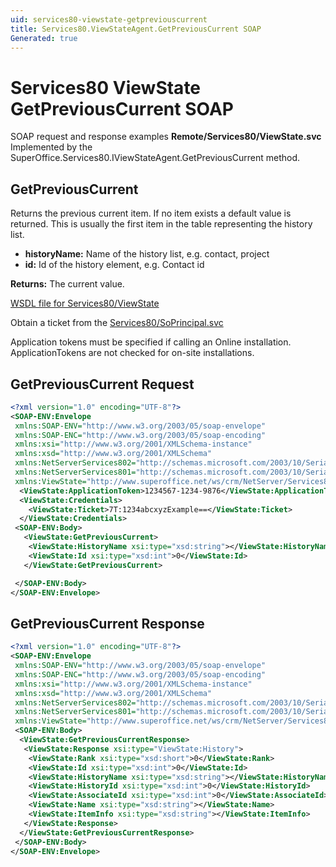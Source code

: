```yaml
---
uid: services80-viewstate-getpreviouscurrent
title: Services80.ViewStateAgent.GetPreviousCurrent SOAP
Generated: true
---
```


# Services80 ViewState GetPreviousCurrent SOAP

SOAP request and response examples **Remote/Services80/ViewState.svc**
Implemented by the <see cref="M:SuperOffice.Services80.IViewStateAgent.GetPreviousCurrent">SuperOffice.Services80.IViewStateAgent.GetPreviousCurrent</see> method.

## GetPreviousCurrent

Returns the previous current item. If no item exists a default value is returned. This is usually the first item in the table representing the history list.

* **historyName:** Name of the history list, e.g. contact, project
* **id:** Id of the history element, e.g. Contact id

**Returns:** The current value.


[WSDL file for Services80/ViewState](../Services80-ViewState.md)

Obtain a ticket from the [Services80/SoPrincipal.svc](../SoPrincipal/index.md)

Application tokens must be specified if calling an Online installation. ApplicationTokens are not checked for on-site installations.

## GetPreviousCurrent Request

```xml
<?xml version="1.0" encoding="UTF-8"?>
<SOAP-ENV:Envelope
 xmlns:SOAP-ENV="http://www.w3.org/2003/05/soap-envelope"
 xmlns:SOAP-ENC="http://www.w3.org/2003/05/soap-encoding"
 xmlns:xsi="http://www.w3.org/2001/XMLSchema-instance"
 xmlns:xsd="http://www.w3.org/2001/XMLSchema"
 xmlns:NetServerServices802="http://schemas.microsoft.com/2003/10/Serialization/Arrays"
 xmlns:NetServerServices801="http://schemas.microsoft.com/2003/10/Serialization/"
 xmlns:ViewState="http://www.superoffice.net/ws/crm/NetServer/Services80">
  <ViewState:ApplicationToken>1234567-1234-9876</ViewState:ApplicationToken>
  <ViewState:Credentials>
    <ViewState:Ticket>7T:1234abcxyzExample==</ViewState:Ticket>
  </ViewState:Credentials>
 <SOAP-ENV:Body>
   <ViewState:GetPreviousCurrent>
    <ViewState:HistoryName xsi:type="xsd:string"></ViewState:HistoryName>
    <ViewState:Id xsi:type="xsd:int">0</ViewState:Id>
   </ViewState:GetPreviousCurrent>

 </SOAP-ENV:Body>
</SOAP-ENV:Envelope>

```


## GetPreviousCurrent Response

```xml
<?xml version="1.0" encoding="UTF-8"?>
<SOAP-ENV:Envelope
 xmlns:SOAP-ENV="http://www.w3.org/2003/05/soap-envelope"
 xmlns:SOAP-ENC="http://www.w3.org/2003/05/soap-encoding"
 xmlns:xsi="http://www.w3.org/2001/XMLSchema-instance"
 xmlns:xsd="http://www.w3.org/2001/XMLSchema"
 xmlns:NetServerServices802="http://schemas.microsoft.com/2003/10/Serialization/Arrays"
 xmlns:NetServerServices801="http://schemas.microsoft.com/2003/10/Serialization/"
 xmlns:ViewState="http://www.superoffice.net/ws/crm/NetServer/Services80">
 <SOAP-ENV:Body>
  <ViewState:GetPreviousCurrentResponse>
   <ViewState:Response xsi:type="ViewState:History">
    <ViewState:Rank xsi:type="xsd:short">0</ViewState:Rank>
    <ViewState:Id xsi:type="xsd:int">0</ViewState:Id>
    <ViewState:HistoryName xsi:type="xsd:string"></ViewState:HistoryName>
    <ViewState:HistoryId xsi:type="xsd:int">0</ViewState:HistoryId>
    <ViewState:AssociateId xsi:type="xsd:int">0</ViewState:AssociateId>
    <ViewState:Name xsi:type="xsd:string"></ViewState:Name>
    <ViewState:ItemInfo xsi:type="xsd:string"></ViewState:ItemInfo>
   </ViewState:Response>
  </ViewState:GetPreviousCurrentResponse>
 </SOAP-ENV:Body>
</SOAP-ENV:Envelope>

```

